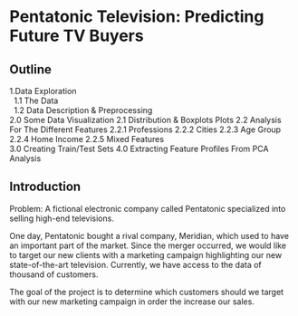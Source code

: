 # Pentatonic Television: Predicting Future TV Buyers

## Outline
1.Data Exploration<br/>
    &nbsp;&nbsp;1.1 The Data<br/>
    &nbsp;&nbsp;1.2 Data Description & Preprocessing<br/>
2.0 Some Data Visualization
     2.1 Distribution & Boxplots Plots
     2.2 Analysis For The Different Features
         2.2.1 Professions
         2.2.2 Cities
         2.2.3 Age Group
         2.2.4 Home Income
         2.2.5 Mixed Features       
3.0 Creating Train/Test Sets
4.0 Extracting Feature Profiles From PCA Analysis


## Introduction

Problem: A fictional electronic company called Pentatonic specialized into selling high-end televisions.

One day, Pentatonic bought a rival company, Meridian, which used to have an important part of the market. Since the merger occurred, we would like to target our new clients with a marketing campaign highlighting our new state-of-the-art television. Currently, we have access to the data of thousand of customers.

The goal of the project is to determine which customers should we target with our new marketing campaign in order the increase our sales.

